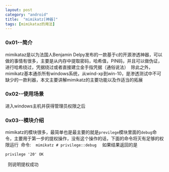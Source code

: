 ```yaml
---
layout: post
category: "android"
title:  "mimikatz[神器]"
tags: [mimikataz的用法]
---
```

### 0x01--简介
  mimikataz是以为法国人Benjamin Delpy发布的一款基于c的开源渗透神器，可以做的事情有很多，主要是从内存中提取密码，哈希值，PIN码，并且可以做伪证，进行哈希绕过，凭据绕过或者直接建立金手指凭据（通俗说法）
  除此之外，mimikatz基本通杀所有windows系统，从wind-xp到win-10，是渗透测试中不可缺少的一款利器，本文主要讲解mimikatz的主要功能以及作适当的拓展
 
### 0x02--使用场景
 进入windows主机并获得管理员权限之后

### 0x03--模块介绍
  mimikatz的模块很多，最简单也是最主要的就是```previlege```模块里面的```debug```命令，主要用于第一步的提权操作，没有这个操作的话，下面的命令将灭有足够的权限运行
  命令:
  ```
  mimikatz # privilege::debug
  ```
  如果结果返回的是
  
  ```
  privilege '20' OK
  
  ```
  
  则说明提权成功
